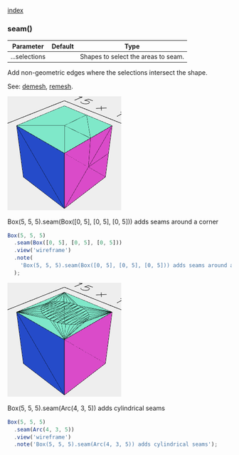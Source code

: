 [index](../../nb/api/index.md)
### seam()
Parameter|Default|Type
---|---|---
...selections||Shapes to select the areas to seam.

Add non-geometric edges where the selections intersect the shape.

See: [demesh](../../nb/api/demesh.nb), [remesh](#https://raw.githubusercontent.com/jsxcad/JSxCAD/master/nb/api/remesh.md).

![Image](seam.md.$2.png)

Box(5, 5, 5).seam(Box([0, 5], [0, 5], [0, 5])) adds seams around a corner

```JavaScript
Box(5, 5, 5)
  .seam(Box([0, 5], [0, 5], [0, 5]))
  .view('wireframe')
  .note(
    'Box(5, 5, 5).seam(Box([0, 5], [0, 5], [0, 5])) adds seams around a corner'
  );
```

![Image](seam.md.$3.png)

Box(5, 5, 5).seam(Arc(4, 3, 5)) adds cylindrical seams

```JavaScript
Box(5, 5, 5)
  .seam(Arc(4, 3, 5))
  .view('wireframe')
  .note('Box(5, 5, 5).seam(Arc(4, 3, 5)) adds cylindrical seams');
```
